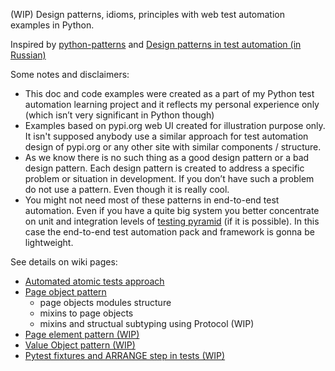 (WIP) Design patterns, idioms, principles with web test automation examples in Python.

Inspired by [python-patterns](https://github.com/faif/python-patterns) and [Design patterns in test automation (in Russian)](https://habr.com/ru/company/jugru/blog/338836/)

Some notes and disclaimers:
* This doc and code examples were created as a part of my Python test automation learning project and it reflects my personal experience only (which isn’t very significant in Python though)
* Examples based on pypi.org web UI created for illustration purpose only. It isn't supposed anybody use a similar approach for test automation design of pypi.org or any other site with similar components / structure.
* As we know there is no such thing as a good design pattern or a bad design pattern. Each design pattern is created to address a specific problem or situation in development. If you don’t have such a problem do not use a pattern. Even though it is really cool.
* You might not need most of these patterns in end-to-end test automation. Even if you have a quite big system you better concentrate on unit and integration levels of [testing pyramid](url) (if it is possible). In this case the end-to-end test automation pack and framework is gonna be lightweight. 

See details on wiki pages:
 * [Automated atomic tests approach](https://github.com/karayur/design-patterns-web-test-automation/wiki/Automated-atomic-tests-approach) 
 * [Page object pattern](https://github.com/karayur/design-patterns-web-test-automation/wiki/Page-element-pattern)
    * page objects modules structure
    * mixins to page objects 
    * mixins and structual subtyping using Protocol (WIP)
 * [Page element pattern (WIP)](https://github.com/karayur/design-patterns-web-test-automation/wiki/Page-element-pattern)
 * [Value Object pattern (WIP)](https://github.com/karayur/design-patterns-web-test-automation/wiki/Value-Object-pattern)
 * [Pytest fixtures and ARRANGE step in tests (WIP)](https://github.com/karayur/design-patterns-web-test-automation/wiki/Pytest-fixtures-and-ARRANGE--step-in-tests)
  
